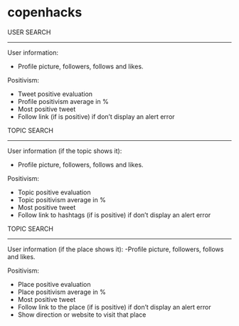 # copenhacks


USER SEARCH
______________________________________________________________________

User information:
- Profile picture, followers, follows and likes.


Positivism:
- Tweet positive evaluation
- Profile positivism average in %
- Most positive tweet 
- Follow link (if is positive) if don’t display an alert error










TOPIC SEARCH 
______________________________________________________________________

User information (if the topic shows it):
- Profile picture, followers, follows and likes.


Positivism:
- Topic positive evaluation
- Topic positivism average in %
- Most positive tweet 
- Follow link to hashtags (if is positive) if don’t display an alert error









TOPIC SEARCH 
______________________________________________________________________

User information (if the place shows it):
-Profile picture, followers, follows and likes.


Positivism:
- Place positive evaluation
- Place positivism average in %
- Most positive tweet 
- Follow link to the place (if is positive) if don’t display an alert error
- Show direction or website to visit that place









